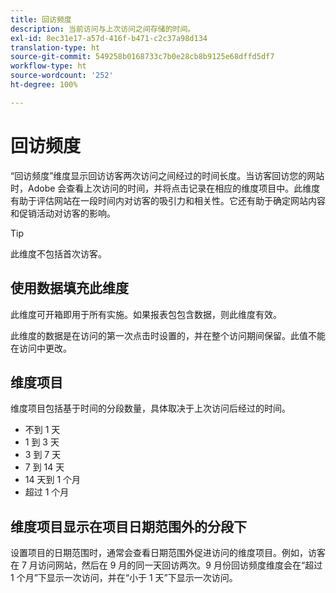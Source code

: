 ```yaml
---
title: 回访频度
description: 当前访问与上次访问之间存储的时间。
exl-id: 8ec31e17-a57d-416f-b471-c2c37a98d134
translation-type: ht
source-git-commit: 549258b0168733c7b0e28cb8b9125e68dffd5df7
workflow-type: ht
source-wordcount: '252'
ht-degree: 100%

---
```


# 回访频度

“回访频度”维度显示回访访客两次访问之间经过的时间长度。当访客回访您的网站时，Adobe 会查看上次访问的时间，并将点击记录在相应的维度项目中。此维度有助于评估网站在一段时间内对访客的吸引力和相关性。它还有助于确定网站内容和促销活动对访客的影响。

>[!TIP]
>
>此维度不包括首次访客。

## 使用数据填充此维度

此维度可开箱即用于所有实施。如果报表包包含数据，则此维度有效。

此维度的数据是在访问的第一次点击时设置的，并在整个访问期间保留。此值不能在访问中更改。

## 维度项目

维度项目包括基于时间的分段数量，具体取决于上次访问后经过的时间。

* 不到 1 天
* 1 到 3 天
* 3 到 7 天
* 7 到 14 天
* 14 天到 1 个月
* 超过 1 个月

## 维度项目显示在项目日期范围外的分段下

设置项目的日期范围时，通常会查看日期范围外促进访问的维度项目。例如，访客在 7 月访问网站，然后在 9 月的同一天回访两次。9 月份回访频度维度会在“超过 1 个月”下显示一次访问，并在“小于 1 天”下显示一次访问。
